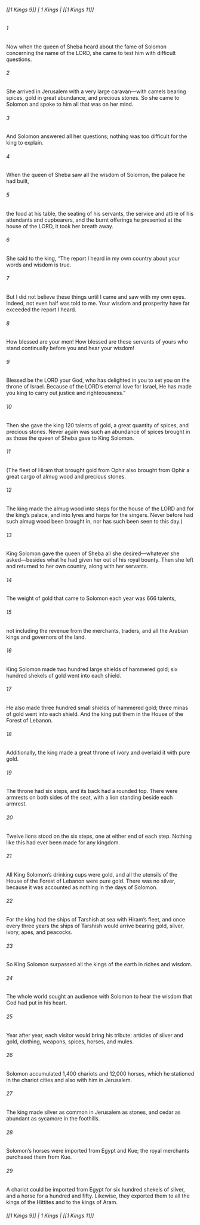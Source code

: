 ###### [[1 Kings 9]] | 1 Kings | [[1 Kings 11]]

###### 1
Now when the queen of Sheba heard about the fame of Solomon concerning the name of the LORD, she came to test him with difficult questions.
###### 2
She arrived in Jerusalem with a very large caravan—with camels bearing spices, gold in great abundance, and precious stones. So she came to Solomon and spoke to him all that was on her mind.
###### 3
And Solomon answered all her questions; nothing was too difficult for the king to explain.
###### 4
When the queen of Sheba saw all the wisdom of Solomon, the palace he had built,
###### 5
the food at his table, the seating of his servants, the service and attire of his attendants and cupbearers, and the burnt offerings he presented at the house of the LORD, it took her breath away.
###### 6
She said to the king, “The report I heard in my own country about your words and wisdom is true.
###### 7
But I did not believe these things until I came and saw with my own eyes. Indeed, not even half was told to me. Your wisdom and prosperity have far exceeded the report I heard.
###### 8
How blessed are your men! How blessed are these servants of yours who stand continually before you and hear your wisdom!
###### 9
Blessed be the LORD your God, who has delighted in you to set you on the throne of Israel. Because of the LORD’s eternal love for Israel, He has made you king to carry out justice and righteousness.”
###### 10
Then she gave the king 120 talents of gold, a great quantity of spices, and precious stones. Never again was such an abundance of spices brought in as those the queen of Sheba gave to King Solomon.
###### 11
(The fleet of Hiram that brought gold from Ophir also brought from Ophir a great cargo of almug wood and precious stones.
###### 12
The king made the almug wood into steps for the house of the LORD and for the king’s palace, and into lyres and harps for the singers. Never before had such almug wood been brought in, nor has such been seen to this day.)
###### 13
King Solomon gave the queen of Sheba all she desired—whatever she asked—besides what he had given her out of his royal bounty. Then she left and returned to her own country, along with her servants.
###### 14
The weight of gold that came to Solomon each year was 666 talents,
###### 15
not including the revenue from the merchants, traders, and all the Arabian kings and governors of the land.
###### 16
King Solomon made two hundred large shields of hammered gold; six hundred shekels of gold went into each shield.
###### 17
He also made three hundred small shields of hammered gold; three minas of gold went into each shield. And the king put them in the House of the Forest of Lebanon.
###### 18
Additionally, the king made a great throne of ivory and overlaid it with pure gold.
###### 19
The throne had six steps, and its back had a rounded top. There were armrests on both sides of the seat, with a lion standing beside each armrest.
###### 20
Twelve lions stood on the six steps, one at either end of each step. Nothing like this had ever been made for any kingdom.
###### 21
All King Solomon’s drinking cups were gold, and all the utensils of the House of the Forest of Lebanon were pure gold. There was no silver, because it was accounted as nothing in the days of Solomon.
###### 22
For the king had the ships of Tarshish at sea with Hiram’s fleet, and once every three years the ships of Tarshish would arrive bearing gold, silver, ivory, apes, and peacocks.
###### 23
So King Solomon surpassed all the kings of the earth in riches and wisdom.
###### 24
The whole world sought an audience with Solomon to hear the wisdom that God had put in his heart.
###### 25
Year after year, each visitor would bring his tribute: articles of silver and gold, clothing, weapons, spices, horses, and mules.
###### 26
Solomon accumulated 1,400 chariots and 12,000 horses, which he stationed in the chariot cities and also with him in Jerusalem.
###### 27
The king made silver as common in Jerusalem as stones, and cedar as abundant as sycamore in the foothills.
###### 28
Solomon’s horses were imported from Egypt and Kue; the royal merchants purchased them from Kue.
###### 29
A chariot could be imported from Egypt for six hundred shekels of silver, and a horse for a hundred and fifty. Likewise, they exported them to all the kings of the Hittites and to the kings of Aram.

###### [[1 Kings 9]] | 1 Kings | [[1 Kings 11]]
